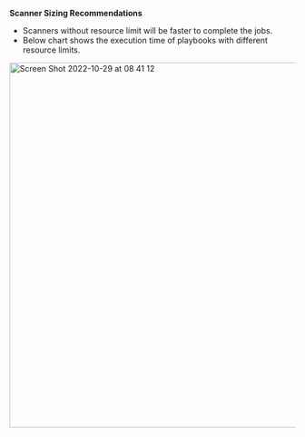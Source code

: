 **Scanner Sizing Recommendations**

- Scanners without resource limit will be faster to complete the jobs.
- Below chart shows the execution time of playbooks with different resource limits.

 <img width="644" alt="Screen Shot 2022-10-29 at 08 41 12" src="https://user-images.githubusercontent.com/109250250/198834815-f95fbf46-3e07-4a2e-9bcc-fe64b299cc62.png">
